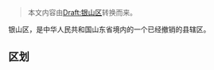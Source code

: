 > 本文内容由[Draft:银山区](https://zh.wikipedia.org/wiki/Draft:银山区)转换而来。


银山区，是中华人民共和国山东省境内的一个已经撤销的县辖区。

## 区划
